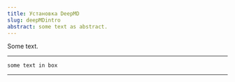 ```yaml
---
title: Установка DeepMD
slug: deepMDintro
abstract: some text as abstract.
---
```


Some text.



---
```
some text in box
```
---
    
